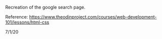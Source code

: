 Recreation of the google search page.

Reference: https://www.theodinproject.com/courses/web-development-101/lessons/html-css

7/1/20

